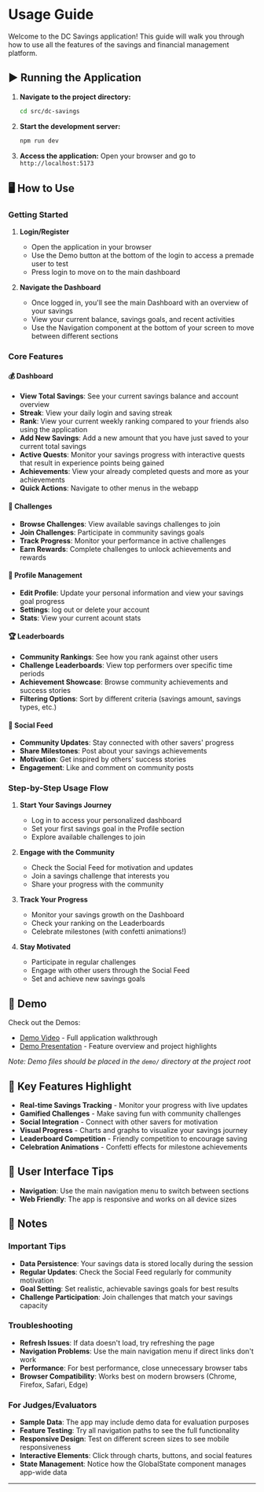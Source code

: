 # Usage Guide

Welcome to the DC Savings application! This guide will walk you through how to use all the features of the savings and financial management platform.



## ▶️ Running the Application

1. **Navigate to the project directory:**
   ```bash
   cd src/dc-savings
   ```

2. **Start the development server:**
   ```bash
   npm run dev
   ```

3. **Access the application:**
   Open your browser and go to `http://localhost:5173`

## 🖥️ How to Use

### Getting Started
1. **Login/Register** 
   - Open the application in your browser
   - Use the Demo button at the bottom of the login to access a premade user to test
   - Press login to move on to the main dashboard

2. **Navigate the Dashboard**
   - Once logged in, you'll see the main Dashboard with an overview of your savings
   - View your current balance, savings goals, and recent activities
   - Use the Navigation component at the bottom of your screen to move between different sections

### Core Features

#### 💰 Dashboard
- **View Total Savings**: See your current savings balance and account overview
- **Streak**: View your daily login and saving streak
- **Rank**: View your current weekly ranking compared to your friends also using the application
- **Add New Savings**: Add a new amount that you have just saved to your current total savings
- **Active Quests**: Monitor your savings progress with interactive quests that result in experience points being gained
- **Achievements**: View your already completed quests and more as your achievements
- **Quick Actions**: Navigate to other menus in the webapp

#### 🎯 Challenges
- **Browse Challenges**: View available savings challenges to join
- **Join Challenges**: Participate in community savings goals
- **Track Progress**: Monitor your performance in active challenges
- **Earn Rewards**: Complete challenges to unlock achievements and rewards

#### 👤 Profile Management
- **Edit Profile**: Update your personal information and view your savings goal progress
- **Settings**: log out or delete your account 
- **Stats**: View your current acount stats

#### 🏆 Leaderboards
- **Community Rankings**: See how you rank against other users
- **Challenge Leaderboards**: View top performers over specific time periods
- **Achievement Showcase**: Browse community achievements and success stories
- **Filtering Options**: Sort by different criteria (savings amount, savings types, etc.)

#### 📱 Social Feed
- **Community Updates**: Stay connected with other savers' progress
- **Share Milestones**: Post about your savings achievements
- **Motivation**: Get inspired by others' success stories
- **Engagement**: Like and comment on community posts

### Step-by-Step Usage Flow

1. **Start Your Savings Journey**
   - Log in to access your personalized dashboard
   - Set your first savings goal in the Profile section
   - Explore available challenges to join

2. **Engage with the Community**
   - Check the Social Feed for motivation and updates
   - Join a savings challenge that interests you
   - Share your progress with the community

3. **Track Your Progress**
   - Monitor your savings growth on the Dashboard
   - Check your ranking on the Leaderboards
   - Celebrate milestones (with confetti animations!)

4. **Stay Motivated**
   - Participate in regular challenges
   - Engage with other users through the Social Feed
   - Set and achieve new savings goals

## 🎥 Demo

Check out the Demos: 
- [Demo Video](https://drive.google.com/file/d/1Tik-DqCu7cUZSxU-jRFhUMfXPR5tU58r/view?usp=sharing) - Full application walkthrough
- [Demo Presentation](https://github.com/KarabeloTaole/Dachsh-Capy-Intervarsity-Hackathon-2025/blob/feature/login/demo/Hackathon%20presentation.pdf) - Feature overview and project highlights

*Note: Demo files should be placed in the `demo/` directory at the project root*

## 🌟 Key Features Highlight

- **Real-time Savings Tracking** - Monitor your progress with live updates
- **Gamified Challenges** - Make saving fun with community challenges
- **Social Integration** - Connect with other savers for motivation
- **Visual Progress** - Charts and graphs to visualize your savings journey
- **Leaderboard Competition** - Friendly competition to encourage saving
- **Celebration Animations** - Confetti effects for milestone achievements

## 📱 User Interface Tips

- **Navigation**: Use the main navigation menu to switch between sections
- **Web Friendly**: The app is responsive and works on all device sizes

## 📌 Notes

### Important Tips
- **Data Persistence**: Your savings data is stored locally during the session
- **Regular Updates**: Check the Social Feed regularly for community motivation
- **Goal Setting**: Set realistic, achievable savings goals for best results
- **Challenge Participation**: Join challenges that match your savings capacity

### Troubleshooting
- **Refresh Issues**: If data doesn't load, try refreshing the page
- **Navigation Problems**: Use the main navigation menu if direct links don't work
- **Performance**: For best performance, close unnecessary browser tabs
- **Browser Compatibility**: Works best on modern browsers (Chrome, Firefox, Safari, Edge)

### For Judges/Evaluators
- **Sample Data**: The app may include demo data for evaluation purposes
- **Feature Testing**: Try all navigation paths to see the full functionality
- **Responsive Design**: Test on different screen sizes to see mobile responsiveness
- **Interactive Elements**: Click through charts, buttons, and social features
- **State Management**: Notice how the GlobalState component manages app-wide data

---

